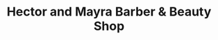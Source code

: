 ---
title: "Hector and Mayra Barber & Beauty Shop"
url: /fontana/hector-and-mayra-barber-and-beauty-shop/
shop: hairdresser
---